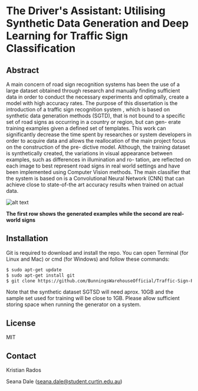 # The Driver's Assistant: Utilising Synthetic Data Generation and Deep Learning for Traffic Sign Classification



## Abstract
A main concern of road sign recognition systems has been the use of a large dataset obtained through research and manually finding sufficient data in order to conduct the necessary experiments and optimally, create a model with high accuracy rates. The purpose of this dissertation is the introduction of a traffic sign recognition system , which is based on synthetic data generation methods (SGTD), that is not bound to a specific set of road signs as occurring in a country or region, but can gen- erate training examples given a defined set of templates. This work can significantly decrease the time spent by researches or system developers in order to acquire data and allows the reallocation of the main project focus on the construction of the pre- dictive model. Although, the training dataset is synthetically created, the variations in visual appearance between examples, such as differences in illumination and ro- tation, are reflected on each image to best represent road signs in real world settings and have been implemented using Computer Vision methods. The main classifier that the system is based on is a Convolutional Neural Network (CNN) that can achieve close to state-of-the art accuracy results when trained on actual data.

[//]: # (https://github.com/alexandrosstergiou/The-Drivers-Assistant-Traffic-Sign-Recognition/blob/master/figures/Traffic_signs_used.png "Templates")
 
 ![alt text](https://github.com/alexandrosstergiou/The-Drivers-Assistant-Traffic-Sign-Recognition/blob/master/figures/synthetic_and_actual_signs.png "Templates")
 
 
**The first row shows the generated examples while the second are real-world signs**

## Installation
Git is required to download and install the repo. You can open Terminal (for Linux and Mac) or cmd (for Windows) and follow these commands:
```sh
$ sudo apt-get update
$ sudo apt-get install git
$ git clone https://github.com/BunningsWarehouseOfficial/Traffic-Sign-Recognition-basd-on-Synthesised-Training-Data.git
```

Note that the synthetic dataset SGTSD will need aprox. 10GB and the sample set used for training will be close to 1GB.
Please allow sufficient storing space when running the generator on a system.

## License
MIT

## Contact
Kristian Rados

Seana Dale (seana.dale@student.curtin.edu.au)
